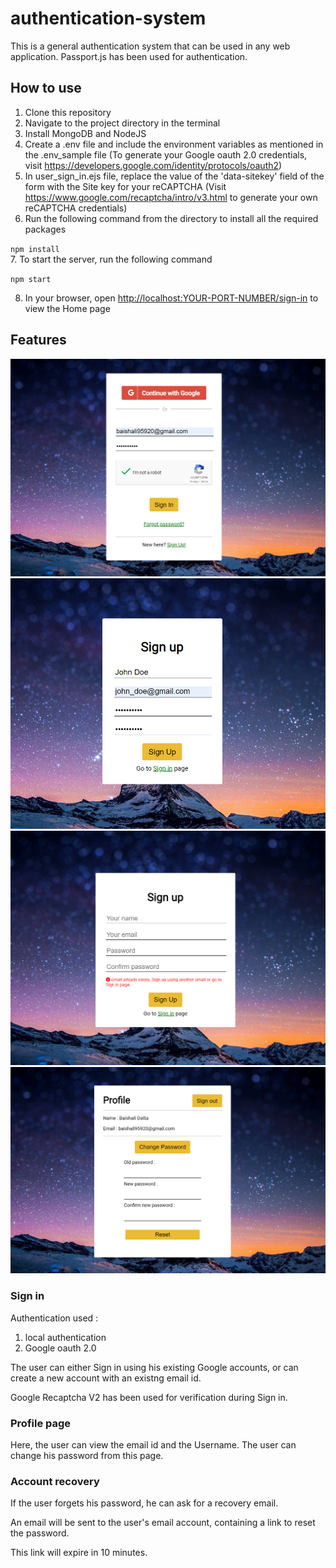 # authentication-system

This is a general authentication system that can be used in any web application.
Passport.js has been used for authentication.

## How to use

1. Clone this repository
2. Navigate to the project directory in the terminal
3. Install MongoDB and NodeJS
4. Create a .env file and include the environment variables as mentioned in the .env_sample file (To generate your Google oauth 2.0 credentials, visit <https://developers.google.com/identity/protocols/oauth2>)
5. In user_sign_in.ejs file, replace the value of the 'data-sitekey' field of the form with the Site key for your reCAPTCHA (Visit <https://www.google.com/recaptcha/intro/v3.html> to generate your own reCAPTCHA credentials)
6. Run the following command from the directory to install all the required packages 

  `npm install`  
7. To start the server, run the following command
  
  `npm start`  

8. In your browser, open <http://localhost:YOUR-PORT-NUMBER/sign-in> to view the Home page

## Features

![Image 1](assets/images/auth4.png)
![Image 2](assets/images/auth2.png)
![Image 3](assets/images/auth3.png)
![Image 4](assets/images/auth5.png)

### Sign in

Authentication used : 
1. local authentication
2. Google oauth 2.0

The user can either Sign in using his existing Google accounts, or can create a new account with an existng email id.

Google Recaptcha V2 has been used for verification during Sign in.

### Profile page
Here, the user can view the email id and the Username.
The user can change his password from this page.

### Account recovery

If the user forgets his password, he can ask for a recovery email.

An email will be sent to the user's email account, containing a link to reset the password.

This link will expire in 10 minutes.
